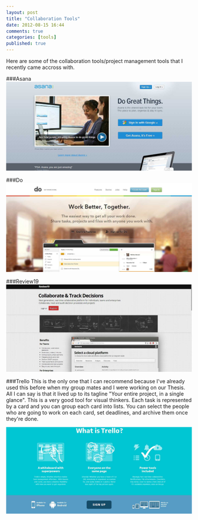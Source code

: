 ```yaml
---
layout: post
title: "Collaboration Tools"
date: 2012-08-15 16:44
comments: true
categories: [tools] 
published: true
---
```


Here are some of the collaboration tools/project management tools that I recently came accross with.

###Asana
![asana](/images/posts/collaboration_tools/asana.jpg)

###Do
![do](/images/posts/collaboration_tools/do.jpg)

###Review19
![asana](/images/posts/collaboration_tools/review19.jpg)

###Trello
This is the only one that I can recommend because I've already used this before when my group mates and I were working on our Thesis.
All I can say is that it lived up to its tagline "Your entire project, in a single glance". This is a very good tool for visual thinkers.
Each task is represented by a card and you can group each card into lists. You can select the people who are going to work on each card, set deadlines, and archive them once they're done.

![trello](/images/posts/collaboration_tools/trello.jpg)
